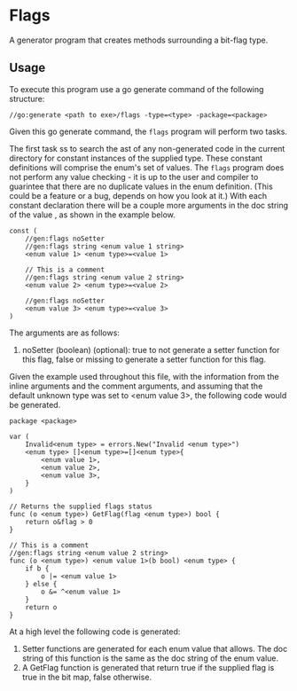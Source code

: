 # Flags

A generator program that creates methods surrounding a bit-flag type.

## Usage

To execute this program use a go generate command of the following structure:

```
//go:generate <path to exe>/flags -type=<type> -package=<package>
```

Given this go generate command, the ```flags``` program will perform two
tasks.

The first task ss to search the ast of any non-generated code in the current
directory for constant instances of the supplied type. These constant
definitions will comprise the enum's set of values. The ```flags``` program
does not perform any value checking - it is up to the user and compiler to
guarintee that there are no duplicate values in the enum definition. (This could
be a feature or a bug, depends on how you look at it.) With each constant
declaration there will be a couple more arguments in the doc string of the value
, as shown in the example below.

```
const (
    //gen:flags noSetter
    //gen:flags string <enum value 1 string>
    <enum value 1> <enum type>=<value 1>

    // This is a comment
    //gen:flags string <enum value 2 string>
    <enum value 2> <enum type>=<value 2>

    //gen:flags noSetter
    <enum value 3> <enum type>=<value 3>
)
```

The arguments are as follows:

1. noSetter (boolean) (optional): true to not generate a setter function for
this flag, false or missing to generate a setter function for this flag.

Given the example used throughout this file, with the information from the
inline arguments and the comment arguments, and assuming that the default
unknown type was set to <enum value 3>, the following code would be generated.

```
package <package>

var (
    Invalid<enum type> = errors.New("Invalid <enum type>")
    <enum type> []<enum type>=[]<enum type>{
        <enum value 1>,
        <enum value 2>,
        <enum value 3>,
    }
)

// Returns the supplied flags status
func (o <enum type>) GetFlag(flag <enum type>) bool {
	return o&flag > 0
}

// This is a comment
//gen:flags string <enum value 2 string>
func (o <enum type>) <enum value 1>(b bool) <enum type> {
    if b {
        o |= <enum value 1>
    } else {
        o &= ^<enum value 1>
    }
    return o
}
```

At a high level the following code is generated:

1. Setter functions are generated for each enum value that allows. The doc
string of this function is the same as the doc string of the enum value.
1. A GetFlag function is generated that return true if the supplied flag is true
in the bit map, false otherwise.
